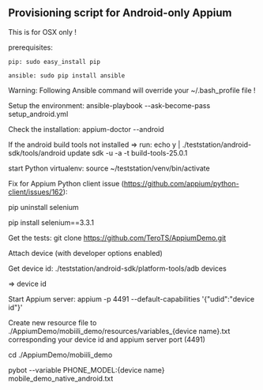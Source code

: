 Provisioning script for Android-only Appium
-------------------------------------------

This is for OSX only !

prerequisites:

	pip: sudo easy_install pip

	ansible: sudo pip install ansible

Warning: Following Ansible command will override your ~/.bash_profile file !

Setup the environment:
	ansible-playbook --ask-become-pass setup_android.yml

Check the installation: appium-doctor --android

If the android build tools not installed => run: echo y | ./teststation/android-sdk/tools/android update sdk -u -a -t build-tools-25.0.1

start Python virtualenv: source ~/teststation/venv/bin/activate

Fix for Appium Python client issue (https://github.com/appium/python-client/issues/162):

pip uninstall selenium

pip install selenium==3.3.1

Get the tests: git clone https://github.com/TeroTS/AppiumDemo.git

Attach device (with developer options enabled)

Get device id: ./teststation/android-sdk/platform-tools/adb devices 

=> device id

Start Appium server: appium -p 4491 --default-capabilities '{"udid":"device id"}'

Create new resource file to ./AppiumDemo/mobiili_demo/resources/variables_{device name}.txt corresponding your device id and appium server port (4491)

cd ./AppiumDemo/mobiili_demo

pybot --variable PHONE_MODEL:{device name} mobile_demo_native_android.txt
